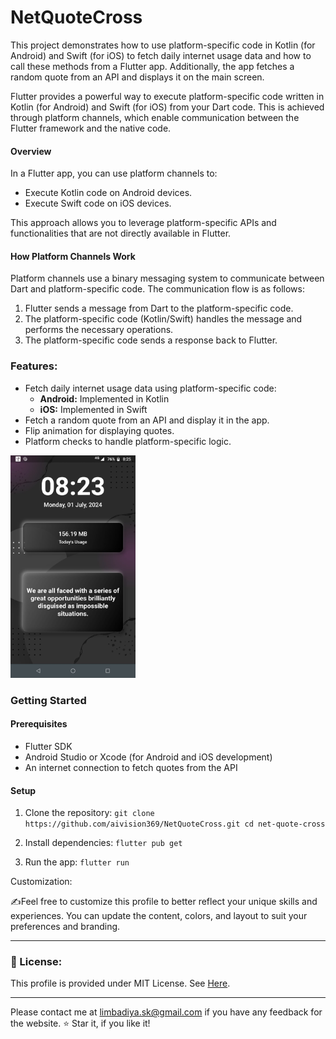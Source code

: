 # NetQuoteCross

<p>This project demonstrates how to use platform-specific code in Kotlin (for Android) and Swift (for iOS) to fetch daily internet usage data and how to call these methods from a Flutter app. Additionally, the app fetches a random quote from an API and displays it on the main screen.</p>
<p>Flutter provides a powerful way to execute platform-specific code written in Kotlin (for Android) and Swift (for iOS) from your Dart code. This is achieved through platform channels, which enable communication between the Flutter framework and the native code.</p>

<h4>Overview</h4>
In a Flutter app, you can use platform channels to:

* Execute Kotlin code on Android devices.
* Execute Swift code on iOS devices.

This approach allows you to leverage platform-specific APIs and functionalities that are not directly available in Flutter.

<h4>How Platform Channels Work</h4>
Platform channels use a binary messaging system to communicate between Dart and platform-specific code. The communication flow is as follows:

1. Flutter sends a message from Dart to the platform-specific code.
2. The platform-specific code (Kotlin/Swift) handles the message and performs the necessary operations.
3. The platform-specific code sends a response back to Flutter.

<h3>Features:</h3>

- Fetch daily internet usage data using platform-specific code:
    - **Android:** Implemented in Kotlin
    - **iOS:** Implemented in Swift
- Fetch a random quote from an API and display it in the app.
- Flip animation for displaying quotes.
- Platform checks to handle platform-specific logic.

<img src="https://github.com/aivision369/NetQuoteCross/blob/master/screen.jpeg" width="200">


<h3>Getting Started</h3>

<h4>Prerequisites</h4>

- Flutter SDK
- Android Studio or Xcode (for Android and iOS development)
- An internet connection to fetch quotes from the API 

<h4>Setup</h4>

1. Clone the repository:
   `git clone https://github.com/aivision369/NetQuoteCross.git
   cd net-quote-cross`

2. Install dependencies:
   `flutter pub get`
3. Run the app:
   `flutter run`

Customization:

✍️Feel free to customize this profile to better reflect your unique skills and experiences. You can update the content, colors, and layout to suit your preferences and branding.

---
<h3>📄 License: </h3>

This profile is provided under MIT License. See [Here](https://github.com/aivision369/NetQuoteCross/blob/master/LICENSE).

---
Please contact me at limbadiya.sk@gmail.com if you have any feedback for the website. ⭐ Star it, if you like it!
